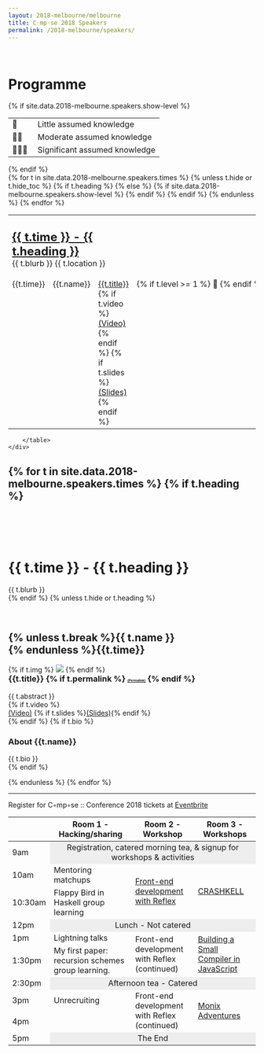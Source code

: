 ```yaml
---
layout: 2018-melbourne/melbourne
title: C◦mp◦se 2018 Speakers
permalink: /2018-melbourne/speakers/
---
```


<style type="text/css">
  .container img {
    max-height: 300px;
  }
  .no-top-space {
    margin-top: 0;
  }
  .agenda td {
    vertical-align: top;
  }
  .agenda td h2 {
    margin: 0 0;
  }
  .agenda .heading td {
    padding-top: 30px;
    padding-bottom: 20px;
  }
  .key td {
    vertical-align: top;
    padding-width: 5px;
  }
  tr .break {
    background-color: #eee;
    text-align: center;
  }
</style>

<div class="sep talk melbourne" data-stellar-background-ratio="0.5" style="background-position: 50% -91.5px;"></div>

<br />

<div class="container">
  <div class="row">
    <div class="col-lg-10 col-lg-offset-1">
        <h1 class="text-center">Programme</h1>
        {% if site.data.2018-melbourne.speakers.show-level %}
        <div class="keybox">
          <table class="key agenda">
            <tr><td>&#x1f535;&nbsp;</td> <td>Little assumed knowledge </td></tr>
            <tr><td>&#x1f535;&#x1f535;&nbsp;</td> <td>Moderate assumed knowledge</td> </tr>
            <tr><td>&#x1f535;&#x1f535;&#x1f535;&nbsp;</td> <td>Significant assumed knowledge </td></tr>
          </table>
        </div>
        {% endif %}
        <br/>
        <table class="agenda">
          {% for t in site.data.2018-melbourne.speakers.times %}
            {% unless t.hide or t.hide_toc %}
            {% if t.heading %}
              <tr class="heading">
                <td colspan="3">
                  <h2><a href="#{{t.id}}">{{ t.time }} - {{ t.heading }}</a></h2>
                  {{ t.blurb }}
                  <i class="fa fa-map-marker fa fa-fw"></i>{{ t.location }}
                </td>
              </tr>
            {% else %}
              <tr class="time">
                <td>{{t.time}}</td>
                <td>{{t.name}}</td>
                <td>
                  <a href="#{{t.id}}">{{t.title}}</a>
                  {% if t.video %}<a href="{{ t.video }}">(Video)</a>{% endif %}
                  {% if t.slides %}<a href="{{ t.slides }}">(Slides)</a>{% endif %}
                </td>
                {% if site.data.2018-melbourne.speakers.show-level %}
                 <td>
                   <nobr>
                   {% if t.level >= 1 %} &#x1f535; {% endif %} 
                   {% if t.level >= 2 %} &#x1f535; {% endif %} 
                   {% if t.level >= 3 %} &#x1f535; {% endif %} 
                   </nobr>
                 </td>
                {% endif %}
              </tr>
            {% endif %}
            {% endunless %}
          {% endfor %}
        </table>
      </div>
  </div>

  <div class="row">
    <div class="col-lg-10 col-lg-offset-1">
        <table class="table table-bordered">
         <thead>
          <tr>
           <th>&nbsp;</th>
           <th>Room 1 - Hacking/sharing</th>
           <th>Room 2 - Workshop</th>
           <th>Room 3 - Workshops</th>
          </tr>
         </thead>
         <tr>
           <td scope="row">9am</td>
           <td colspan="3" class="break">Registration, catered morning tea, & signup for workshops & activities</td>
         </tr>
         <tr>
          <td>10am</td>
          <td>Mentoring matchups</td>
          <td rowspan="2"><a href="#david_laing">Front-end development with Reflex</a></td>
          <td rowspan="2"><a href="#lyndon_maydwell">CRASHKELL</a></td>
         </tr>
         <tr>
          <td>10:30am</td>
          <td>Flappy Bird in Haskell group learning</td>
         </tr>
         <tr>
          <td>12pm</td>
          <td class="break" colspan="3">Lunch - Not catered</td>
         </tr>
         <tr>
          <td>1pm</td>
          <td>Lightning talks</td>
          <td rowspan="2">Front-end development with Reflex<br/>(continued)</td>
          <td rowspan="2"><a href="#rob_howard">Building a Small Compiler in JavaScript</a></td>
         </tr>
         <tr>
          <td>1:30pm</td>
          <td>My first paper: recursion schemes group learning. </td>
         </tr>
         <tr>
          <td>2:30pm</td>
          <td colspan="3" class="break">Afternoon tea - Catered</td>
         </tr>
         <tr>
          <td>3pm</td>
          <td>Unrecruiting</td>
          <td rowspan="2">Front-end development with Reflex<br/>(continued)	</td>
          <td rowspan="2"><a href="#luke_stephenson">Monix Adventures</a></td>
         </tr>
         <tr>
          <td>4pm</td>
         </tr>
         <tr>
          <td>5pm</td>
          <td colspan="3" class="break">The End</td>
         </tr>

        </table>
    </div>
  </div>
</div>



{% for t in site.data.2018-melbourne.speakers.times %}
{% if t.heading %}
----
<div class="container cfpsection" id="{{t.id}}" class="no-top-heading" style="padding-top: 60px;">
  <div class="row">
    <div class="col-lg-10 col-lg-offset-1">
      <h1 class="text-center">{{ t.time }} - {{ t.heading }}</h1>
      <div class="text-center">{{ t.blurb }}</div>
    </div>
  </div>
</div>      
{% endif %}
{% unless t.hide or t.heading %}

  <div class="container cfpsection" id="{{t.id}}">
    <div class="row" style="margin-top: 60px;">
      <div class="col-lg-4 col-md-4 col-sm-4 name">
        <h2>{% unless t.break %}{{ t.name }}<br/>{% endunless %}{{t.time}}</h2>
        {% if t.img %} <img src="{{t.img}}" /> {% endif %}
      </div>
      <div class="col-lg-8 col-md-8 col-sm-8 name-desc">
        <div class="col-lg-10 col-md-10 col-sm-10">
          <h3 class="no-top-space">
            {{t.title}}
            {% if t.permalink %}
              <a style="font-size:40%;" href="{{t.permalink}}#h1">(Permalink)</a>
            {% endif %}
          </h3>
          <div class="abstract">
            {{ t.abstract }}
          </div>
          {% if t.video %}
            <div class="links">
              <a href="{{ t.video }}">(Video)</a>
              {% if t.slides %}<a href="{{ t.slides }}">(Slides)</a>{% endif %}
            </div>
          {% endif %}
          {% if t.bio %}
            <div class="bio">
              <h3> About {{t.name}} </h3>
              {{ t.bio }}
            </div>
          {% endif %}
        </div>
      </div>
    </div>
  </div>

{% endunless %}
{% endfor %}

---

<div class="container">
Register for C◦mp◦se :: Conference 2018 tickets at <a href="https://www.eventbrite.com.au/e/compose-melbourne-2018-tickets-46002911948">Eventbrite</a>
</div>
